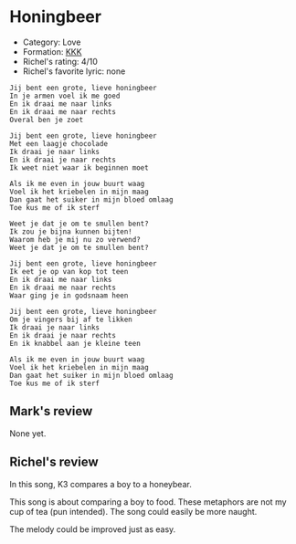 # Honingbeer

 * Category: Love
 * Formation: [KKK](Kkk.md)
 * Richel's rating: 4/10
 * Richel's favorite lyric: none

```
Jij bent een grote, lieve honingbeer
In je armen voel ik me goed
En ik draai me naar links
En ik draai me naar rechts
Overal ben je zoet

Jij bent een grote, lieve honingbeer
Met een laagje chocolade
Ik draai je naar links
En ik draai je naar rechts
Ik weet niet waar ik beginnen moet

Als ik me even in jouw buurt waag
Voel ik het kriebelen in mijn maag
Dan gaat het suiker in mijn bloed omlaag
Toe kus me of ik sterf

Weet je dat je om te smullen bent?
Ik zou je bijna kunnen bijten!
Waarom heb je mij nu zo verwend?
Weet je dat je om te smullen bent?

Jij bent een grote, lieve honingbeer
Ik eet je op van kop tot teen
En ik draai me naar links
En ik draai me naar rechts
Waar ging je in godsnaam heen

Jij bent een grote, lieve honingbeer
Om je vingers bij af te likken
Ik draai je naar links
En ik draai je naar rechts
En ik knabbel aan je kleine teen

Als ik me even in jouw buurt waag
Voel ik het kriebelen in mijn maag
Dan gaat het suiker in mijn bloed omlaag
Toe kus me of ik sterf
```

## Mark's review

None yet.

## Richel's review

In this song, K3 compares a boy to a honeybear.

This song is about comparing a boy to food. 
These metaphors are not my cup of tea (pun intended).
The song could easily be more naught.

The melody could be improved just as easy.
